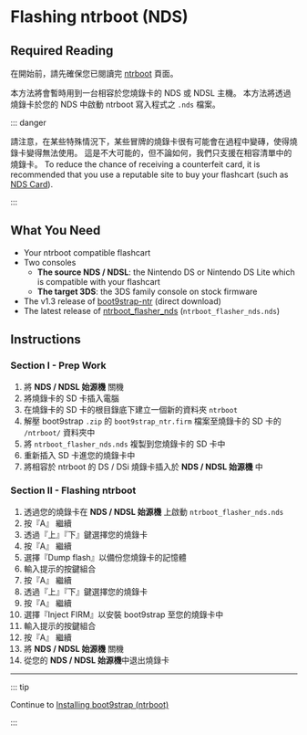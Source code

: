 # Flashing ntrboot (NDS)

## Required Reading

在開始前，請先確保您已閱讀完 [ntrboot](ntrboot) 頁面。

本方法將會暫時用到一台相容於您燒錄卡的 NDS 或 NDSL 主機。 本方法將透過燒錄卡於您的 NDS 中啟動 ntrboot 寫入程式之 `.nds` 檔案。

::: danger

請注意，在某些特殊情況下，某些冒牌的燒錄卡很有可能會在過程中變磚，使得燒錄卡變得無法使用。 這是不大可能的，但不論如何，我們只支援在相容清單中的燒錄卡。 To reduce the chance of receiving a counterfeit card, it is recommended that you use a reputable site to buy your flashcart (such as [NDS Card](https://www.nds-card.com/)).

:::

## What You Need

- Your ntrboot compatible flashcart
- Two consoles
  - **The source NDS / NDSL**: the Nintendo DS or Nintendo DS Lite which is compatible with your flashcart
  - **The target 3DS**: the 3DS family console on stock firmware
- The v1.3 release of [boot9strap-ntr](https://github.com/SciresM/boot9strap/releases/download/1.3/boot9strap-1.3-ntr.zip) (direct download)
- The latest release of [ntrboot_flasher_nds](https://github.com/jason0597/ntrboot_flasher_nds/releases/latest) (`ntrboot_flasher_nds.nds`)

## Instructions

### Section I - Prep Work

1. 將 **NDS / NDSL 始源機** 關機
2. 將燒錄卡的 SD 卡插入電腦
3. 在燒錄卡的 SD 卡的根目錄底下建立一個新的資料夾 `ntrboot`
4. 解壓 boot9strap `.zip` 的 `boot9strap_ntr.firm` 檔案至燒錄卡的 SD 卡的 `/ntrboot/` 資料夾中
5. 將 `ntrboot_flasher_nds.nds` 複製到您燒錄卡的 SD 卡中
6. 重新插入 SD 卡進您的燒錄卡中
7. 將相容於 ntrboot 的 DS / DSi 燒錄卡插入於 **NDS / NDSL 始源機** 中

### Section II - Flashing ntrboot

1. 透過您的燒錄卡在 **NDS / NDSL 始源機** 上啟動 `ntrboot_flasher_nds.nds`
2. 按『A』 繼續
3. 透過『上』『下』鍵選擇您的燒錄卡
4. 按『A』 繼續
5. 選擇『Dump flash』以備份您燒錄卡的記憶體
6. 輸入提示的按鍵組合
7. 按『A』 繼續
8. 透過『上』『下』鍵選擇您的燒錄卡
9. 按『A』 繼續
10. 選擇『Inject FIRM』以安裝 boot9strap 至您的燒錄卡中
11. 輸入提示的按鍵組合
12. 按『A』 繼續
13. 將 **NDS / NDSL 始源機** 關機
14. 從您的 **NDS / NDSL 始源機**中退出燒錄卡

___

::: tip

Continue to [Installing boot9strap (ntrboot)](installing-boot9strap-\(ntrboot\))

:::
